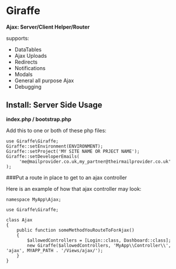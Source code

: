 # Giraffe
**Ajax: Server/Client Helper/Router**

supports:
* DataTables
* Ajax Uploads
* Redirects
* Notifications
* Modals
* General all purpose Ajax
* Debugging

## Install: Server Side Usage

**index.php / bootstrap.php**


Add this to one or both of these php files:


```
use Giraffe\Giraffe;
Giraffe::setEnvironment(ENVIRONMENT);
Giraffe::setProject('MY SITE NAME OR PRJECT NAME');
Giraffe::setDeveloperEmails(
     'me@mailprovider.co.uk,my_partner@theirmailprovider.co.uk'
);
```
###Put a route in place to get to an ajax controller

Here is an example of how that ajax controller may look:

```
namespace MyApp\Ajax;

use Giraffe\Giraffe;

class Ajax 
{
    public function someMethodYouRouteToForAjax()
    {
        $allowedControllers = [Login::class, Dashboard::class];
        new Giraffe($allowedControllers, 'MyApp\\Controller\\', 'ajax', MYAPP_PATH . '/Views/ajax/');
    }
}



